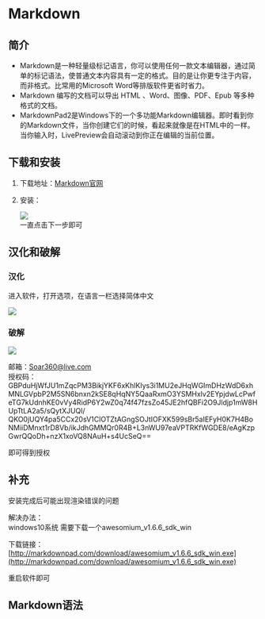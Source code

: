 # Markdown #
## 简介 ##
- Markdown是一种轻量级标记语言，你可以使用任何一款文本编辑器，通过简单的标记语法，使普通文本内容具有一定的格式。目的是让你更专注于内容，而非格式。比常用的Microsoft Word等排版软件更省时省力。
- Markdown 编写的文档可以导出 HTML 、Word、图像、PDF、Epub 等多种格式的文档。
- MarkdownPad2是Windows下的一个多功能Markdown编辑器。即时看到你的Markdown文件，当你创建它们的时候，看起来就像是在HTML中的一样。当你输入时，LivePreview会自动滚动到你正在编辑的当前位置。

## 下载和安装 ##
1. 下载地址：[Markdown官网](http://markdownpad.com/download.html "http://markdownpad.com/download.html")          
2. 安装：
 
	![](安装截图1.png)  
一直点击下一步即可

## 汉化和破解 ##

### 汉化 ###
进入软件，打开选项，在语言一栏选择简体中文

![](汉化.png)

### 破解 ###

![](破解.png)  

邮箱：Soar360@live.com  
授权码：GBPduHjWfJU1mZqcPM3BikjYKF6xKhlKIys3i1MU2eJHqWGImDHzWdD6xhMNLGVpbP2M5SN6bnxn2kSE8qHqNY5QaaRxmO3YSMHxlv2EYpjdwLcPwfeTG7kUdnhKE0vVy4RidP6Y2wZ0q74f47fzsZo45JE2hfQBFi2O9Jldjp1mW8HUpTtLA2a5/sQytXJUQl/    
QKO0jUQY4pa5CCx20sV1ClOTZtAGngSOJtIOFXK599sBr5aIEFyH0K7H4BoNMiiDMnxt1rD8Vb/ikJdhGMMQr0R4B+L3nWU97eaVPTRKfWGDE8/eAgKzpGwrQQoDh+nzX1xoVQ8NAuH+s4UcSeQ==
  
即可得到授权

## 补充 ##
安装完成后可能出现渲染错误的问题  

解决办法：   
windows10系统 需要下载一个awesomium_v1.6.6_sdk_win 
  
下载链接：  
[http://markdownpad.com/download/awesomium_v1.6.6_sdk_win.exe](http://markdownpad.com/download/awesomium_v1.6.6_sdk_win.exe)  

重启软件即可  

## Markdown语法 ##

